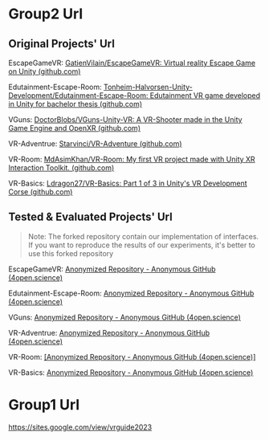 # Group2 Url

## Original Projects' Url

EscapeGameVR: [GatienVilain/EscapeGameVR: Virtual reality Escape Game on Unity (github.com)](https://github.com/GatienVilain/EscapeGameVR)

Edutainment-Escape-Room: [Tonheim-Halvorsen-Unity-Development/Edutainment-Escape-Room: Edutainment VR game developed in Unity for bachelor thesis (github.com)](https://github.com/Tonheim-Halvorsen-Unity-Development/Edutainment-Escape-Room)

VGuns: [DoctorBlobs/VGuns-Unity-VR: A VR-Shooter made in the Unity Game Engine and OpenXR (github.com)](https://github.com/DoctorBlobs/VGuns-Unity-VR)

VR-Adventrue: [Starvinci/VR-Adventure (github.com)](https://github.com/Starvinci/VR-Adventure)

VR-Room: [MdAsimKhan/VR-Room: My first VR project made with Unity XR Interaction Toolkit. (github.com)](https://github.com/MdAsimKhan/VR-Room)

VR-Basics: [Ldragon27/VR-Basics: Part 1 of 3 in Unity's VR Development Corse (github.com)](https://github.com/Ldragon27/VR-Basics)

## Tested & Evaluated Projects' Url

> Note: The forked repository contain our implementation of interfaces. If you want to reproduce the results of our experiments, it's better to use this forked repository

EscapeGameVR: [Anonymized Repository - Anonymous GitHub (4open.science)](https://anonymous.4open.science/r/EscapeGameVR-F783/)

Edutainment-Escape-Room: [Anonymized Repository - Anonymous GitHub (4open.science)](https://anonymous.4open.science/r/Edutainment-Escape-Room-5C3C/)

VGuns: [Anonymized Repository - Anonymous GitHub (4open.science)](https://anonymous.4open.science/r/VGuns-Unity-VR-2DEF/)

VR-Adventrue: [Anonymized Repository - Anonymous GitHub (4open.science)](https://anonymous.4open.science/r/VR-Adventure-7256/)

VR-Room: [[Anonymized Repository - Anonymous GitHub (4open.science)]](https://anonymous.4open.science/r/VR-Room-748B/)

VR-Basics: [Anonymized Repository - Anonymous GitHub (4open.science)](https://anonymous.4open.science/r/VR-Basics-0854/)



# Group1 Url

https://sites.google.com/view/vrguide2023
